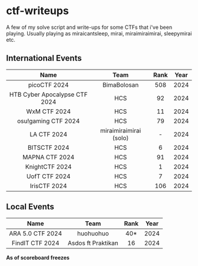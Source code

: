 # ctf-writeups
A few of my solve script and write-ups for some CTFs that i've been playing.
Usually playing as miraicantsleep, mirai, miraimiraimirai, sleepymirai etc.
## International Events
| Name | Team | Rank | Year |
| :---: | :---: | :---: | :---: |
| picoCTF 2024 | BimaBolosan | 508 | 2024 |
| HTB Cyber Apocalypse CTF 2024 | HCS | 92 | 2024 |
| WxM CTF 2024 | HCS | 11 | 2024 |
| osu!gaming CTF 2024 | HCS | 79 | 2024 |
| LA CTF 2024 | miraimiraimirai (solo) | - | 2024 |
| BITSCTF 2024 | HCS | 6 | 2024 |
| MAPNA CTF 2024 | HCS | 91 | 2024 |
| KnightCTF 2024 | HCS | 1 | 2024 |
| UofT CTF 2024 | HCS | 7 | 2024 |
| IrisCTF 2024 | HCS | 106 | 2024 |

## Local Events
| Name | Team | Rank | Year |
| :---: | :---: | :---: | :---: |
| ARA 5.0 CTF 2024 | huohuohuo | 40* | 2024 |
| FindIT CTF 2024 | Asdos ft Praktikan | 16 | 2024 |

**As of scoreboard freezes**
